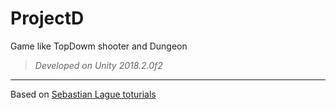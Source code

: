 # ProjectD
Game like TopDowm shooter and Dungeon

> *Developed on Unity 2018.2.0f2*

- - -

Based on [Sebastian Lague toturials](https://www.youtube.com/playlist?list=PLFt_AvWsXl0ctd4dgE1F8g3uec4zKNRV0)

